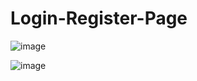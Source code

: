 # Login-Register-Page

![image](https://github.com/yash131120/Login-Register-Page/assets/139432375/6391928c-b023-48ce-8eed-42f4db1bf0ef)

![image](https://github.com/yash131120/Login-Register-Page/assets/139432375/c22ce196-4b7a-4f77-8db9-187bbbfdca0f)
